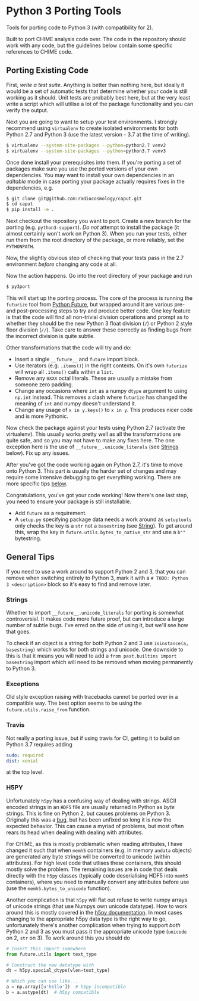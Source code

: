 # Python 3 Porting Tools

Tools for porting code to Python 3 (with compatibility for 2).

Built to port CHIME analysis code over. The code in the repository should work
with any code, but the guidelines below contain some specific references to
CHIME code.


## Porting Existing Code

First, *write a test suite*. Anything is better than nothing here, but ideally
it would be a set of automatic tests that determine whether your code is still
working as it should. Unit tests are probably best here, but at the very least
write a script which will utilise a lot of the package functionality and you can
verify the output.

Next you are going to want to setup your test environments. I strongly recommend
using `virtualenv` to create isolated environments for both Python 2.7 and
Python 3 (use the latest version - 3.7 at the time of writing). 
```bash
$ virtualenv --system-site-packages --python=python2.7 venv2
$ virtualenv --system-site-packages --python=python3.7 venv3
```
Once done install your prerequisites into them. If you're porting a set of
packages make sure you use the ported versions of your own dependencies. You may
want to install your own dependencies in an *editable* mode in case porting your
package actually requires fixes in the dependencies, e.g.
```bash
$ git clone git@github.com:radiocosmology/caput.git
$ cd caput
$ pip install -e .
```

Next checkout the repository you want to port. Create a new branch for the
porting (e.g. `python3-support`). *Do not* attempt to install the package (it
almost certainly won't work on Python 3). When you run your tests, either run
them from the root directory of the package, or more reliably, set the
`PYTHONPATH`.

Now, the slightly obvious step of checking that your tests pass in the 2.7
environment *before* changing any code at all.

Now the action happens. Go into the root directory of your package and run
```bash
$ py3port
```
This will start up the porting process. The core of the process is running the
`futurize` tool from [Python Future](http://python-future.org), but wrapped
around it are various pre- and post-processing steps to try and produce better
code. One key feature is that the code will find all non-trivial division
operations and prompt as to whether they should be the new Python 3 float
division (`/`) or Python 2 style floor division (`//`). Take care to answer
these correctly as finding bugs from the incorrect division is quite subtle.

Other transformations that the code will try and do:
- Insert a single `__future__` and `future` import block.
- Use iterators (e.g. `.items()`) in the right contexts. On it's own `futurize`
  will wrap all `.items()` calls within a `list`.
- Remove any `0XXX` octal literals. These are usually a mistake from someone
  zero padding.
- Change any occasions where `int` as a numpy `dtype` argument to using `np.int`
  instead. This removes a clash where `futurize` has changed the meaning of
  `int` and numpy doesn't understand it.
- Change any usage of `x in y.keys()` to `x in y`. This produces nicer code and
  is more Pythonic.

Now check the package against your tests using Python 2.7 (activate the
virtualenv). This usually works pretty well as all the transformations are quite
safe, and so you may not have to make any fixes here. The one exception here is
the use of `__future__.unicode_literals` (see [Strings](#strings) below). Fix up
any issues.

After you've got the code working again on Python 2.7, it's time to move onto
Python 3. This part is usually the harder set of changes and may require some
intensive debugging to get everything working. There are more specific tips
[below](#general-tips).

Congratulations, you've got your code working! Now there's one last step, you
need to ensure your package is still installable.
- Add `future` as a requirement.
- A `setup.py` specifying package data needs a work around as `setuptools` only
  checks the key is a `str` not a `basestring` (see [String](#strings)). To get
  around this, wrap the key in `future.utils.bytes_to_native_str` and use a
  `b""` bytestring.


## General Tips

If you need to use a work around to support Python 2 and 3, that you can remove
when switching entirely to Python 3, mark it with a `# TODO: Python 3
<description>` block so it's easy to find and remove later.

### Strings

Whether to import `__future__.unicode_literals` for porting is somewhat
controversial. It makes code more future proof, but can introduce a large number
of subtle bugs. I've erred on the side of using it, but we'll see how that goes.

To check if an object is a string for both Python 2 and 3 use `isinstance(a,
basestring)` which works for both strings and unicode. One downside to this is
that it means you will need to add a `from past.builtins import basestring`
import which will need to be removed when moving permanently to Python 3.

### Exceptions

Old style exception raising with tracebacks cannot be ported over in a
compatible way. The best option seems to be using the `future.utils.raise_from`
function.

### Travis

Not really a porting issue, but if using travis for CI, getting it to build on
Python 3.7 requires adding
```yaml
sudo: required
dist: xenial
```
at the top level.

### H5PY

Unfortunately `h5py` has a confusing way of dealing with strings. ASCII encoded
strings in an `HDF5` file are usually returned in Python as *byte* strings. This
is fine on Python 2, but causes problems on Python 3. Originally this was a
[bug](https://github.com/h5py/h5py/issues/379), but has been unfixed so long it
is now the expected behavior. This can cause a myriad of problems, but most
often rears its head when dealing with dealing with attributes.

For CHIME, as this is mostly problematic when reading attributes, I have changed
it such that when `memh5` containers (e.g. in memory `andata` objects) are
generated any byte strings will be converted to unicode (within attributes). For
high level code that utlises these containers, this should mostly solve the
problem. The remaining issues are in code that deals directly with the `h5py`
classes (typically code deserialising HDF5 into `memh5` containers), where you
need to manually convert any attributes before use (use the
`memh5.bytes_to_unicode` function).

Another complication is that `h5py` will flat out refuse to write numpy arrays
of unicode strings (that use Numpys own unicode datatype). How to work around
this is mostly covered in the [h5py
documentation](http://docs.h5py.org/en/latest/strings.html). In most cases
changing to the appropriate h5py data type is the right way to go, unfortunately
there's another complication when trying to support *both* Python 2 and 3 as you
must pass it the appropriate unicode type (`unicode` on 2, `str` on 3). To work
around this you should do
```python
# Insert this import somewhere
from future.utils import text_type

# Construct the new datatype with
dt = h5py.special_dtype(vlen=text_type) 

# Which you can use like...
a = np.array([u'hello'])  # h5py incompatible
b = a.astype(dt)  # h5py compatible
```


